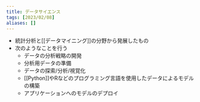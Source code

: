 ```yaml
---
title: データサイエンス
tags: [2023/02/08]
aliases: []
---
```


- 統計分析と[[データマイニング]]の分野から発展したもの
- 次のようなことを行う
	- データの分析戦略の開発
	- 分析用データの準備
	- データの探索/分析/視覚化
	- [[Python]]やRなどのプログラミング言語を使用したデータによるモデルの構築
	- アプリケーションへのモデルのデプロイ